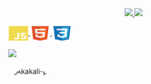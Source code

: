 <div align="center">
  <a href="https://github.com/akakali">
  <img height="180em" src="https://github-readme-stats.vercel.app/api?username=Akakali&show_icons=true&theme=dracula&include_all_commits=true&count_private=true"/>
  <img height="180em" src="https://github-readme-stats.vercel.app/api/top-langs/?username=Akakali&layout=compact&langs_count=7&theme=dracula"/>
</div>
<div style="display: inline_block"><br>
  <img align="center" alt="Akakali-Js" height="30" width="40" src="https://raw.githubusercontent.com/devicons/devicon/master/icons/javascript/javascript-plain.svg">
  <img align="center" alt="Akakali-HTML" height="30" width="40" src="https://raw.githubusercontent.com/devicons/devicon/master/icons/html5/html5-original.svg">
  <img align="center" alt="Akakali-CSS" height="30" width="40" src="https://raw.githubusercontent.com/devicons/devicon/master/icons/css3/css3-original.svg">
</div>
<div><br>
  <a href="https://www.linkedin.com/in/juan-pablo-83859a224" target="_blank"><img src="https://img.shields.io/badge/-LinkedIn-%230077B5?style=for-the-badge&logo=linkedin&logoColor=white" target="_blank"></a>   
</div>
<div><br>
  <img align="left" alt="Akakali-pic" height="150" style="border-radius:50px;" src="https://cdn.discordapp.com/attachments/870668499985522758/954932690702966784/252870904_490463949403592_1260259666407406540_n.png">
</div>
